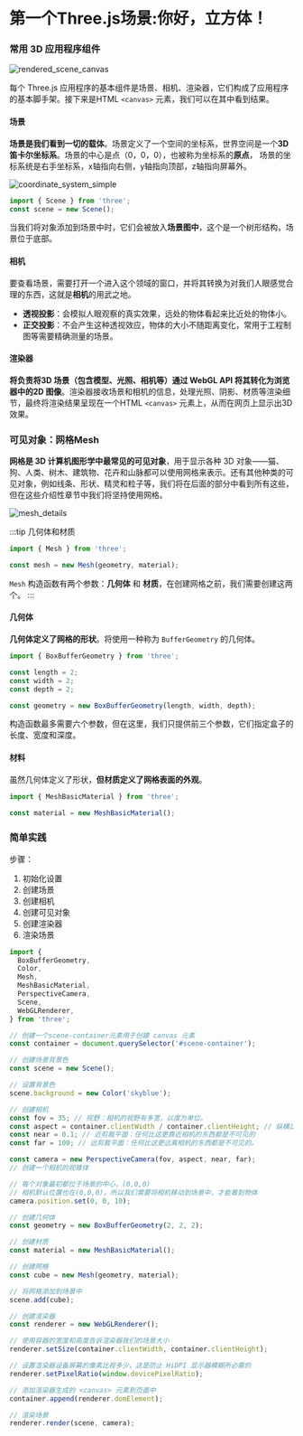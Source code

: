 # 第一个Three.js场景:你好，立方体！

### 常用 3D 应用程序组件

![rendered_scene_canvas](./attachments/rendered_scene_canvas.svg)

每个 Three.js 应用程序的基本组件是场景、相机、渲染器，它们构成了应用程序的基本脚手架。接下来是HTML `<canvas>` 元素，我们可以在其中看到结果。

#### 场景

**场景是我们看到一切的载体**。场景定义了一个空间的坐标系，世界空间是一个**3D笛卡尔坐标系**。场景的中心是点（0，0，0），也被称为坐标系的**原点**，
场景的坐标系统是右手坐标系，x轴指向右侧，y轴指向顶部，z轴指向屏幕外。

![coordinate_system_simple](./attachments/coordinate_system_simple.svg)

```js
import { Scene } from 'three';
const scene = new Scene();
```

当我们将对象添加到场景中时，它们会被放入**场景图中**，这个是一个树形结构，场景位于底部。

#### 相机

要查看场景，需要打开一个进入这个领域的窗口，并将其转换为对我们人眼感觉合理的东西，这就是**相机**的用武之地。

* **透视投影**：会模拟人眼观察的真实效果，远处的物体看起来比近处的物体小。
* **正交投影**：不会产生这种透视效应，物体的大小不随距离变化，常用于工程制图等需要精确测量的场景。

#### 渲染器

**将负责将3D 场景（包含模型、光照、相机等）通过 WebGL API 将其转化为浏览器中的2D 图像**。渲染器接收场景和相机的信息，处理光照、阴影、材质等渲染细节，最终将渲染结果呈现在一个HTML `<canvas>` 元素上，从而在网页上显示出3D 效果。

### 可见对象：网格Mesh

**网格是 3D 计算机图形学中最常见的可见对象**，用于显示各种 3D 对象——猫、狗、人类、树木、建筑物、花卉和山脉都可以使用网格来表示。还有其他种类的可见对象，例如线条、形状、精灵和粒子等，我们将在后面的部分中看到所有这些，但在这些介绍性章节中我们将坚持使用网格。

![mesh_details](./attachments/mesh_details.svg)

:::tip 几何体和材质
```js
import { Mesh } from 'three';

const mesh = new Mesh(geometry, material);
```
`Mesh` 构造函数有两个参数：**几何体** 和 **材质**，在创建网格之前，我们需要创建这两个。
:::

#### 几何体

**几何体定义了网格的形状**。将使用一种称为 `BufferGeometry` 的几何体。

```js
import { BoxBufferGeometry } from 'three';

const length = 2;
const width = 2;
const depth = 2;

const geometry = new BoxBufferGeometry(length, width, depth);
```

构造函数最多需要六个参数，但在这里，我们只提供前三个参数，它们指定盒子的长度、宽度和深度。

#### 材料

虽然几何体定义了形状，**但材质定义了网格表面的外观**。

```js
import { MeshBasicMaterial } from 'three';

const material = new MeshBasicMaterial();
```


### 简单实践

步骤：
1. 初始化设置
2. 创建场景
3. 创建相机
4. 创建可见对象
5. 创建渲染器
6. 渲染场景

```js
import {
  BoxBufferGeometry,
  Color,
  Mesh,
  MeshBasicMaterial,
  PerspectiveCamera,
  Scene,
  WebGLRenderer,
} from 'three';

// 创建一个scene-container元素用于创建 canvas 元素
const container = document.querySelector('#scene-container');

// 创建场景背景色
const scene = new Scene();

// 设置背景色
scene.background = new Color('skyblue');

// 创建相机
const fov = 35; // 视野：相机的视野有多宽，以度为单位。
const aspect = container.clientWidth / container.clientHeight; // 纵横比：场景的宽度与高度的比率。
const near = 0.1; // 近剪裁平面：任何比这更靠近相机的东西都是不可见的
const far = 100; // 远剪裁平面：任何比这更远离相机的东西都是不可见的。

const camera = new PerspectiveCamera(fov, aspect, near, far);
// 创建一个相机的视锥体

// 每个对象最初都位于场景的中心，(0,0,0)
// 相机默认位置也在(0,0,0)，所以我们需要将相机移动到场景中，才能看到物体
camera.position.set(0, 0, 10);

// 创建几何体
const geometry = new BoxBufferGeometry(2, 2, 2);

// 创建材质
const material = new MeshBasicMaterial();

// 创建网格
const cube = new Mesh(geometry, material);

// 将网格添加到场景中
scene.add(cube);

// 创建渲染器
const renderer = new WebGLRenderer();

// 使用容器的宽度和高度告诉渲染器我们的场景大小
renderer.setSize(container.clientWidth, container.clientHeight);

// 设置渲染器设备屏幕的像素比视多少，这是防止 HiDPI 显示器模糊所必需的 
renderer.setPixelRatio(window.devicePixelRatio);

// 添加渲染器生成的 <canvas> 元素到页面中
container.append(renderer.domElement);

// 渲染场景
renderer.render(scene, camera);
```

